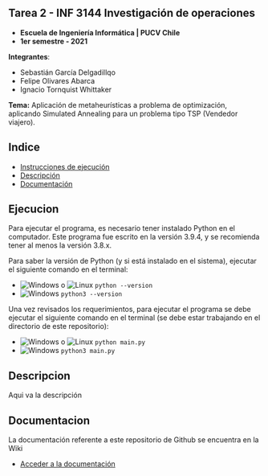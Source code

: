 [logowindows]: https://upload.wikimedia.org/wikipedia/commons/thumb/5/5f/Windows_logo_-_2012.svg/25px-Windows_logo_-_2012.svg.png 'Windows'
[logomacos]: https://upload.wikimedia.org/wikipedia/commons/thumb/1/1b/Apple_logo_grey.svg/25px-Apple_logo_grey.svg.png 'macOS'
[logolinux]: https://upload.wikimedia.org/wikipedia/commons/thumb/3/3c/TuxFlat.svg/25px-TuxFlat.svg.png 'Linux'

## Tarea 2 - INF 3144 Investigación de operaciones
* **Escuela de Ingeniería Informática | PUCV Chile**
* **1er semestre - 2021**

**Integrantes**:
* Sebastián García Delgadillqo
* Felipe Olivares Abarca
* Ignacio Tornquist Whittaker

**Tema:** Aplicación de metaheurísticas a problema de optimización, aplicando Simulated Annealing para un problema 
tipo TSP (Vendedor viajero).

## Indice

- [Instrucciones de ejecución](#ejecucion)
- [Descripción](#descripcion)
- [Documentación](#documetacion)

## Ejecucion

Para ejecutar el programa, es necesario tener instalado Python en el computador. Este programa fue escrito en la 
versión 3.9.4, y se recomienda tener al menos la versión 3.8.x.

Para saber la versión de Python (y si está instalado en el sistema), ejecutar el siguiente comando en el terminal:
* ![Windows][logowindows] o ![Linux][logolinux] `python --version`
* ![Windows][logomacos] `python3 --version`

Una vez revisados los requerimientos, para ejecutar el programa se debe ejecutar el siguiente comando en el terminal 
(se debe estar trabajando en el directorio de este repositorio):
* ![Windows][logowindows] o ![Linux][logolinux] `python main.py`
* ![Windows][logomacos] `python3 main.py`

## Descripcion
Aqui va la descripción

## Documentacion
La documentación referente a este repositorio de Github se encuentra en la Wiki
* [Acceder a la documentación](https://github.com/sebaignacioo/sim_an_python/wiki "Wiki del proyecto")